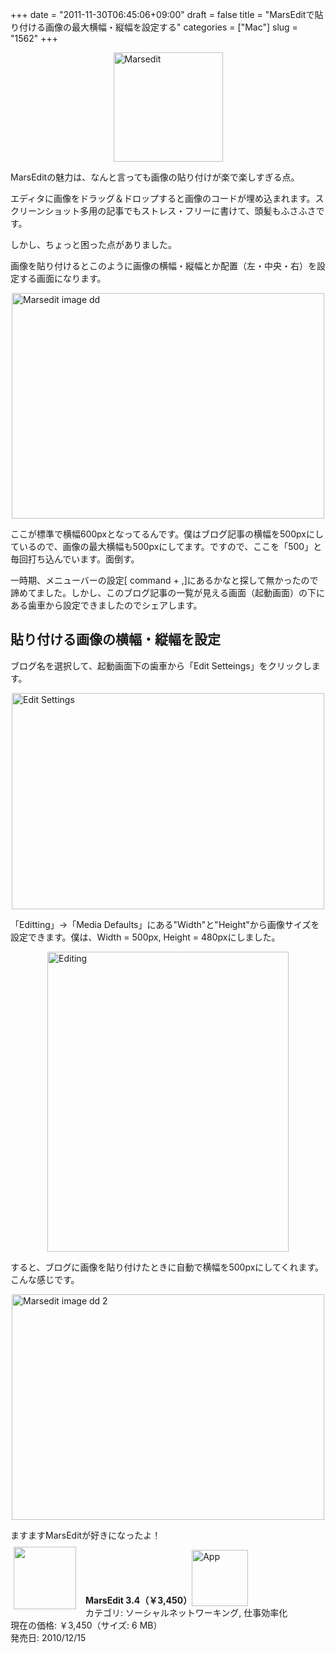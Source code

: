 +++
date = "2011-11-30T06:45:06+09:00"
draft = false
title = "MarsEditで貼り付ける画像の最大横幅・縦幅を設定する"
categories = ["Mac"]
slug = "1562"
+++

<img style="display:block; margin-left:auto; margin-right:auto;" src="/images/2011/11/marsedit.png" alt="Marsedit" title="marsedit.png" border="0" width="175" height="175" />

MarsEditの魅力は、なんと言っても画像の貼り付けが楽で楽しすぎる点。

エディタに画像をドラッグ＆ドロップすると画像のコードが埋め込まれます。スクリーンショット多用の記事でもストレス・フリーに書けて、頭髪もふさふさです。

しかし、ちょっと困った点がありました。

画像を貼り付けるとこのように画像の横幅・縦幅とか配置（左・中央・右）を設定する画面になります。

<img style="display:block; margin-left:auto; margin-right:auto;" src="/images/2011/11/marsedit_image_dd.png" alt="Marsedit image dd" title="marsedit_image_dd.png" border="0" width="500" height="361" />

ここが標準で横幅600pxとなってるんです。僕はブログ記事の横幅を500pxにしているので、画像の最大横幅も500pxにしてます。ですので、ここを「500」と毎回打ち込んでいます。面倒す。

一時期、メニューバーの設定[ command + ,]にあるかなと探して無かったので諦めてました。しかし、このブログ記事の一覧が見える画面（起動画面）の下にある歯車から設定できましたのでシェアします。

<h2>貼り付ける画像の横幅・縦幅を設定</h2>

ブログ名を選択して、起動画面下の歯車から「Edit Setteings」をクリックします。

<img style="display:block; margin-left:auto; margin-right:auto;" src="/images/2011/11/Edit_Settings.png" alt="Edit Settings" title="Edit_Settings.png" border="0" width="500" height="346" />

「Editting」→「Media Defaults」にある"Width"と"Height"から画像サイズを設定できます。僕は、Width = 500px, Height = 480pxにしました。

<img style="display:block; margin-left:auto; margin-right:auto;" src="/images/2011/11/editing.png" alt="Editing" title="editing.png" border="0" width="386" height="480" />


すると、ブログに画像を貼り付けたときに自動で横幅を500pxにしてくれます。こんな感じです。

<img style="display:block; margin-left:auto; margin-right:auto;" src="/images/2011/11/marsedit_image_dd_2.png" alt="Marsedit image dd 2" title="marsedit_image_dd_2.png" border="0" width="500" height="361" />

ますますMarsEditが好きになったよ！


<a href="https://itunes.apple.com/jp/app/id402376225?mt=12&uo=4&at=11l3RT" target="_blank" rel="nofollow"><img width="100" class="alignleft" align="left" src="http://a2.mzstatic.com/us/r1000/077/Purple/f7/fa/95/mzi.wavznjyq.100x100-75.png" style="margin: -5px 15px 1px 5px;"></a><strong> MarsEdit 3.4（￥3,450）</strong><a href="https://itunes.apple.com/jp/app/id402376225?mt=12&uo=4&at=11l3RT" target="_blank" rel="nofollow"><img src="/images/2012/12/viewinitunes_jp.png" style="vertical-align:bottom;" width="90" alt="App"></a><br> カテゴリ: ソーシャルネットワーキング, 仕事効率化<br> 現在の価格: ￥3,450（サイズ: 6 MB）<br> 発売日: 2010/12/15<br style="clear: both;">
